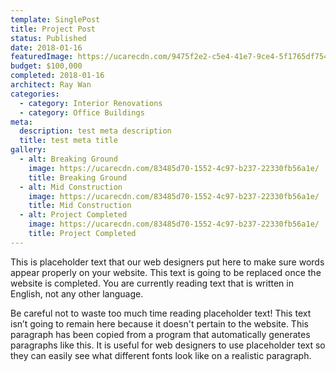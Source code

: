 ```yaml
---
template: SinglePost
title: Project Post
status: Published
date: 2018-01-16
featuredImage: https://ucarecdn.com/9475f2e2-c5e4-41e7-9ce4-5f1765df754e/
budget: $100,000
completed: 2018-01-16
architect: Ray Wan
categories:
  - category: Interior Renovations
  - category: Office Buildings
meta:
  description: test meta description
  title: test meta title
gallery:
  - alt: Breaking Ground
    image: https://ucarecdn.com/83485d70-1552-4c97-b237-22330fb56a1e/
    title: Breaking Ground
  - alt: Mid Construction
    image: https://ucarecdn.com/83485d70-1552-4c97-b237-22330fb56a1e/
    title: Mid Construction
  - alt: Project Completed
    image: https://ucarecdn.com/83485d70-1552-4c97-b237-22330fb56a1e/
    title: Project Completed
---
```


This is placeholder text that our web designers put here to make sure words appear properly on your website. This text is going to be replaced once the website is completed. You are currently reading text that is written in English, not any other language.

Be careful not to waste too much time reading placeholder text! This text isn’t going to remain here because it doesn't pertain to the website. This paragraph has been copied from a program that automatically generates paragraphs like this. It is useful for web designers to use placeholder text so they can easily see what different fonts look like on a realistic paragraph.
